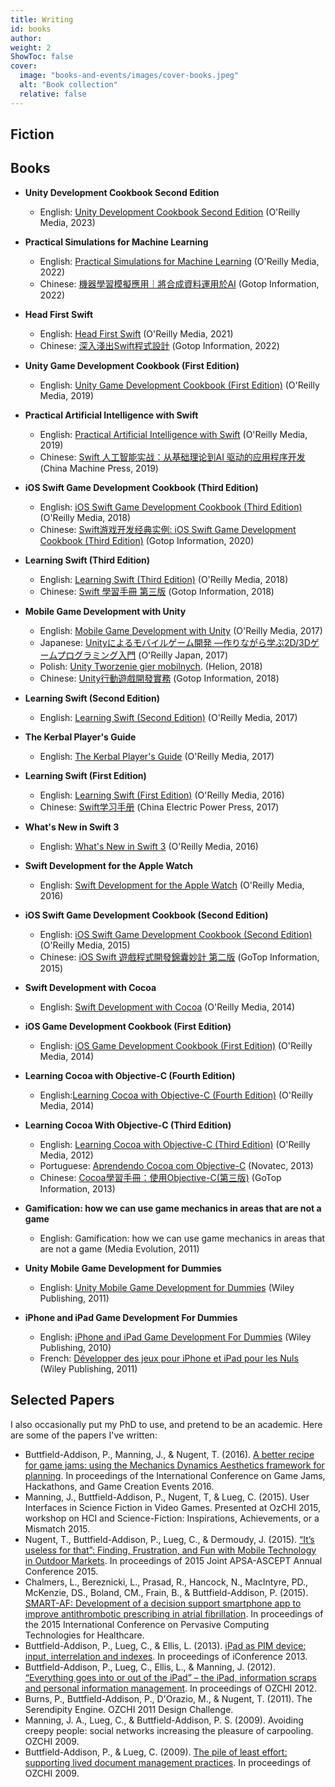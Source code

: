 ```yaml
---
title: Writing
id: books
author: 
weight: 2
ShowToc: false
cover:
  image: "books-and-events/images/cover-books.jpeg"
  alt: "Book collection"
  relative: false
---
```


## Fiction



## Books

* **Unity Development Cookbook Second Edition**
  * English: [Unity Development Cookbook Second Edition](https://www.oreilly.com/library/view/unity-development-cookbook/9781098113704/) (O'Reilly Media, 2023)

* **Practical Simulations for Machine Learning**
  * English: [Practical Simulations for Machine Learning](https://www.oreilly.com/library/view/practical-simulations-for/9781492089919/) (O'Reilly Media, 2022)
  * Chinese: [機器學習模擬應用｜將合成資料運用於AI](https://www.gotop.com.tw/books/BookDetails.aspx?Types=v&bn=A715#) (Gotop Information, 2022)

* **Head First Swift**
  * English: [Head First Swift](https://www.oreilly.com/library/view/head-first-swift/9781491923184/) (O'Reilly Media, 2021)
  * Chinese: [深入淺出Swift程式設計](https://www.gotop.com.tw/books/BookDetails.aspx?Types=v&bn=A550) (Gotop Information, 2022)

* **Unity Game Development Cookbook (First Edition)**
  * English: [Unity Game Development Cookbook (First Edition)](https://www.oreilly.com/library/view/unity-game-development/9781491999141/) (O'Reilly Media, 2019)

* **Practical Artificial Intelligence with Swift**
  * English: [Practical Artificial Intelligence with Swift](https://www.oreilly.com/library/view/practical-artificial-intelligence/9781492044802/) (O'Reilly Media, 2019)
  * Chinese: [Swift 人工智能实战：从基础理论到AI 驱动的应用程序开发](https://www.oreilly.com/library/view/swift-ai/9787111675389/) (China Machine Press, 2019)

* **iOS Swift Game Development Cookbook (Third Edition)**
  * English: [iOS Swift Game Development Cookbook (Third Edition)](https://www.oreilly.com/library/view/ios-swift-game/9781491999073/) (O'Reilly Media, 2018)
  * Chinese: [Swift游戏开发经典实例: iOS Swift Game Development Cookbook (Third Edition)](https://www.oreilly.com/library/view/swift/9787519840129/) (Gotop Information, 2020)

* **Learning Swift (Third Edition)**
  * English: [Learning Swift (Third Edition)](https://www.oreilly.com/library/view/learning-swift-3rd/9781491987568/) (O'Reilly Media, 2018)
  * Chinese: [Swift 學習手冊 第三版](https://www.gotop.com.tw/books/BookDetails.aspx?Types=v&bn=A558) (Gotop Information, 2018)

* **Mobile Game Development with Unity**
  * English: [Mobile Game Development with Unity](https://www.oreilly.com/library/view/mobile-game-development/9781491944738/) (O'Reilly Media, 2017)
  * Japanese: [Unityによるモバイルゲーム開発 ―作りながら学ぶ2D/3Dゲームプログラミング入門](https://www.oreilly.com/library/view/unity-2d3d/9784873118505/) (O'Reilly Japan, 2017)
  * Polish: [Unity Tworzenie gier mobilnych](https://www.oreilly.com/library/view/unity/9781098125011/). (Helion, 2018)
  * Chinese: [Unity行動遊戲開發實務](https://www.gotop.com.tw/books/BookDetails.aspx?Types=v&bn=A445) (Gotop Information, 2018)

* **Learning Swift (Second Edition)**
  * English: [Learning Swift (Second Edition)](https://www.oreilly.com/library/view/learning-swift-2nd/9781491967058/) (O'Reilly Media, 2017)

* **The Kerbal Player's Guide**
  * English: [The Kerbal Player's Guide](https://www.oreilly.com/library/view/the-kerbal-players/9781491913475/) (O'Reilly Media, 2017)

* **Learning Swift (First Edition)**
  * English: [Learning Swift (First Edition)](https://www.oreilly.com/library/view/learning-swift/9781491940730/) (O'Reilly Media, 2016)
  * Chinese: [Swift学习手册](https://www.oreilly.com/library/view/swift/9787519803223/) (China Electric Power Press, 2017)

* **What's New in Swift 3**
  * English: [What's New in Swift 3](https://www.oreilly.com/library/view/whats-new-in/9781492049050/) (O'Reilly Media, 2016)

* **Swift Development for the Apple Watch**
  * English: [Swift Development for the Apple Watch](https://www.oreilly.com/library/view/swift-development-for/9781491925263/) (O'Reilly Media, 2016)

* **iOS Swift Game Development Cookbook (Second Edition)**
  * English: [iOS Swift Game Development Cookbook (Second Edition)](https://www.oreilly.com/library/view/ios-swift-game/9781491920794/) (O'Reilly Media, 2015)
  * Chinese: [iOS Swift 遊戲程式開發錦囊妙計 第二版](https://www.oreilly.com/library/view/ios-swift/9789863479048/) (GoTop Information, 2015)

* **Swift Development with Cocoa**
  * English: [Swift Development with Cocoa](https://www.oreilly.com/library/view/swift-development-with/9781491909683/) (O'Reilly Media, 2014)

* **iOS Game Development Cookbook (First Edition)**
  * English: [iOS Game Development Cookbook (First Edition)](https://www.oreilly.com/library/view/ios-game-development/9781449369644/) (O'Reilly Media, 2014)

* **Learning Cocoa with Objective-C (Fourth Edition)**
  * English:[Learning Cocoa with Objective-C (Fourth Edition)](https://www.oreilly.com/library/view/learning-cocoa-with/9781491901380/) (O'Reilly Media, 2014)

* **Learning Cocoa With Objective-C (Third Edition)**
  * English: [Learning Cocoa with Objective-C (Third Edition)](https://www.oreilly.com/library/view/learning-cocoa-with/9781449355432/) (O'Reilly Media, 2012)
  * Portuguese: [Aprendendo Cocoa com Objective-C](https://novatec.com.br/livros/aprendendo-cocoa-com-objective-c/) (Novatec, 2013)
  * Chinese: [Cocoa學習手冊：使用Objective-C(第三版)](https://www.oreilly.com/library/view/cocoa-objective-c/9789862768136/) (GoTop Information, 2013)

* **Gamification: how we can use game mechanics in areas that are not a game**
  * English: Gamification: how we can use game mechanics in areas that are not a game (Media Evolution, 2011)

* **Unity Mobile Game Development for Dummies**
  * English: [Unity Mobile Game Development for Dummies](https://search.worldcat.org/title/751100288) (Wiley Publishing, 2011)

* **iPhone and iPad Game Development For Dummies**
  * English: [iPhone and iPad Game Development For Dummies](https://www.wiley.com/en-gb/iPhone+and+iPad+Game+Development+For+Dummies-p-9780470599105) (Wiley Publishing, 2010)
  * French: [Développer des jeux pour iPhone et iPad pour les Nuls](https://search.worldcat.org/title/717622899) (Wiley Publishing, 2011)

## Selected Papers

I also occasionally put my PhD to use, and pretend to be an academic. Here are some of the papers I've written:

* Buttfield-Addison, P., Manning, J., & Nugent, T. (2016). [A better recipe for game jams: using the Mechanics Dynamics Aesthetics framework for planning](/papers/buttfield-addison2016.pdf). In proceedings of the International Conference on Game Jams, Hackathons, and Game Creation Events 2016.
* Manning, J., Buttfield-Addison, P., Nugent, T, & Lueg, C. (2015). User Interfaces in Science Fiction in Video Games. Presented at OzCHI 2015, workshop on HCI and Science-Fiction: Inspirations, Achievements, or a Mismatch 2015.
* Nugent, T., Buttfield-Addison, P., Lueg, C., & Dermoudy, J. (2015). [“It’s useless for that”: Finding, Frustration, and Fun with Mobile Technology in Outdoor Markets](/papers/nugent2016.pdf). In proceedings of 2015 Joint APSA-ASCEPT Annual Conference 2015.
* Chalmers, L., Bereznicki, L., Prasad, R., Hancock, N., MacIntyre, PD., McKenzie, DS., Boland, CM., Frain, B., & Buttfield-Addison, P. (2015). [SMART-AF: Development of a decision support smartphone app to improve antithrombotic prescribing in atrial fibrillation](/papers/chalmers2015.pdf). In proceedings of the 2015 International Conference on Pervasive Computing Technologies for Healthcare.
* Buttfield-Addison, P., Lueg, C., & Ellis, L. (2013). [iPad as PIM device: input, interrelation and indexes](/papers/285.pdf). In proceedings of iConference 2013.
* Buttfield-Addison, P., Lueg, C., Ellis, L., & Manning, J. (2012). [“Everything goes into or out of the iPad” – the iPad, information scraps and personal information management](/papers/OzCHI12EverythinggoesintooroutoftheiPad.pdf). In proceedings of OZCHI 2012.
* Burns, P., Buttfield-Addison, P., D'Orazio, M., & Nugent, T. (2011). The Serendipity Engine. OZCHI 2011 Design Challenge.
* Manning, J. A., Lueg, C., & Buttfield-Addison, P. S. (2009). Avoiding creepy people: social networks increasing the pleasure of carpooling. OZCHI 2009.
* Buttfield-Addison, P., & Lueg, C. (2009). [The pile of least effort: supporting lived document management practices](/papers/buttfield-addison2009.pdf). In proceedings of OZCHI 2009.
